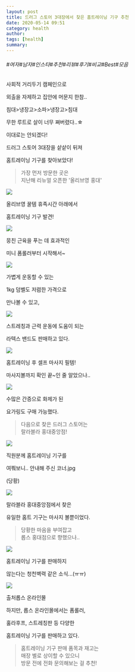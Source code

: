 ```yaml
---
layout: post
title: 드러그 스토어 3대장에서 찾은 홈트레이닝 기구 추천 
date: 2020-05-14 09:51
category: health
author: 
tags: [health]
summary: 
---
```


###### #여자#남자#인스타#추천#리뷰#후기#비교#Best#모음

사회적 거리두기 캠페인으로

외출을 자제하고 집안에 머문지 한참..

  

침대>냉장고>소파>냉장고>침대

무한 루트로 살이 너무 쪄버렸다..☆

  

이대로는 안되겠다!

드러그 스토어 3대장을 샅샅이 뒤져

홈트레이닝 기구를 찾아보았다!

> 가장 먼저 방문한 곳은  
> 지난해 리뉴얼 오픈한 '올리브영 홍대'  

![](https://img1.daumcdn.net/thumb/R720x0/?fname=https%3A%2F%2Ft1.daumcdn.net%2Fliveboard%2Fcemmarketing%2Fc4d19a5a62294484b3ae2daf72b1674f.JPG)

올리브영 꿀템 휴족시간 아래에서

홈트레이닝 기구 발견!

![](https://img1.daumcdn.net/thumb/R720x0/?fname=https%3A%2F%2Ft1.daumcdn.net%2Fliveboard%2Fcemmarketing%2F9cec6199cadb43e7adb04b4228626a08.JPG)

뭉친 근육을 푸는 데 효과적인

미니 폼롤러부터 시작해서~

![](https://img1.daumcdn.net/thumb/R720x0/?fname=https%3A%2F%2Ft1.daumcdn.net%2Fliveboard%2Fcemmarketing%2Ffa32ea4ca5a54e8492c25def19a6d0a8.JPG)

가볍게 운동할 수 있는

1kg 덤벨도 저렴한 가격으로

만나볼 수 있고,

![](https://img1.daumcdn.net/thumb/R720x0/?fname=https%3A%2F%2Ft1.daumcdn.net%2Fliveboard%2Fcemmarketing%2Fca6c18d4bbc24a39b7362fbe001ec140.JPG)

스트레칭과 근력 운동에 도움이 되는

라텍스 밴드도 판매하고 있다.

![](https://img1.daumcdn.net/thumb/R720x0/?fname=https%3A%2F%2Ft1.daumcdn.net%2Fliveboard%2Fcemmarketing%2F325def5dac454db6a43f8326897a9c85.JPG)

홈트레이닝 후 셀프 마사지 필템!

마사지볼까지 확인 끝~인 줄 알았으나..

![](https://img1.daumcdn.net/thumb/R720x0/?fname=https%3A%2F%2Ft1.daumcdn.net%2Fliveboard%2Fcemmarketing%2F61d2a8b38fe54fde8cf70a6c73ea3ac1.JPG)

수많은 간증으로 화제가 된

요가링도 구매 가능했다.

> 다음으로 찾은 드러그 스토어는  
> 랄라블라 홍대중앙점!  

![](https://img1.daumcdn.net/thumb/R720x0/?fname=https%3A%2F%2Ft1.daumcdn.net%2Fliveboard%2Fcemmarketing%2Fb5bc0c9204a34011b861b037b37c30f0.JPG)

직원분께 홈트레이닝 기구를

여쭤보니.. 안내해 주신 코너.jpg

(당황)

![](https://img1.daumcdn.net/thumb/R720x0/?fname=https%3A%2F%2Ft1.daumcdn.net%2Fliveboard%2Fcemmarketing%2Fafce3c919e0e4551916c7eaeb3577e0c.JPG)

랄라블라 홍대중앙점에서 찾은

유일한 홈트 기구는 마사지 볼뿐이었다.

> 당황한 마음을 부여잡고  
> 롭스 홍대점으로 향했으나..  

![](https://img1.daumcdn.net/thumb/R720x0/?fname=https%3A%2F%2Ft1.daumcdn.net%2Fliveboard%2Fcemmarketing%2F41ff576a921c4a8fb45c30f1c92dc7ac.jpeg)

홈트레이닝 기구를 판매하지

않는다는 청천벽력 같은 소식...(ㅠㅠ)

![](https://img1.daumcdn.net/thumb/R720x0/?fname=https%3A%2F%2Ft1.daumcdn.net%2Fliveboard%2Fcemmarketing%2F438ffb8d1d40490e9d57350983843076.png)

출처롭스 온라인몰

하지만, 롭스 온라인몰에서는 폼롤러,

훌라후프, 스트레칭판 등 다양한

홈트레이닝 기구를 판매하고 있다.

> 홈트레이닝 기구 판매 품목과 재고는  
> 매장 별로 상이할 수 있으니  
> 방문 전에 전화 문의해보는 걸 추천!

